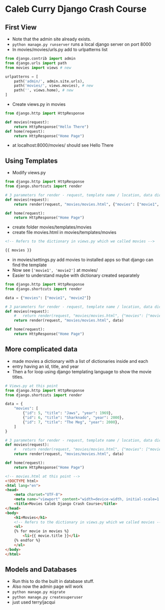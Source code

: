 # Caleb Curry Django Crash Course


## First View
- Note that the admin site already exists.
- `python manage.py runserver` runs a local django server on port 8000
- In movies/movies/urls.py add to urlpatterns list
``` python
from django.contrib import admin
from django.urls import path
from movies import views # new

urlpatterns = [
    path('admin/', admin.site.urls),
    path('movies/', views.movies), # new
    path('', views.home), # new 
]
```
- Create views.py in movies
``` python
from django.http import HttpResponse

def movies(request):
    return HttpResponse("Hello There")
def home(request):
    return HttpResponse("Home Page")
```
- at localhost:8000/movies/ should see Hello There
## Using Templates
- Modify views.py
``` python
from django.http import HttpResponse
from django.shortcuts import render

# 3 parameters for render - request, template name / location, data dictionary
def movies(request):
    return render(request, "movies/movies.html", {"movies": ["movie1", "movie2"]})

def home(request):
    return HttpResponse("Home Page")
```
- create folder movies/templates/movies
- create file movies.html in movies/templates/movies
``` html
<!-- Refers to the dictionary in views.py which we called movies -->

{{ movies }}
```
- in movies/settings.py add movies to installed apps so that django can find the template
- Now see `['movie1', 'movie2']` at movies/
- Easier to understand maybe with dictionary created separately
``` python
from django.http import HttpResponse
from django.shortcuts import render

data = {"movies": ["movie1", "movie2"]}

# 3 parameters for render - request, template name / location, data dictionary
def movies(request):
    #   return render(request, "movies/movies.html", {"movies": ["movie1", "movie2"]})
    return render(request, "movies/movies.html", data)

def home(request):
    return HttpResponse("Home Page")

```
## More complicated data
- made movies a dictionary with a list of dictionaries inside and each 
- entry having an id, title, and year
- Then a for loop using django templating language to show the movie titles.
``` python
# Views.py at this point
from django.http import HttpResponse
from django.shortcuts import render

data = {
    "movies": [
        {"id": 5, "title": "Jaws", "year": 1969},
        {"id": 6, "title": "Sharknado", "year": 2000},
        {"id": 7, "title": "The Meg", "year": 2000},
    ]
}

# 3 parameters for render - request, template name / location, data dictionary
def movies(request):
    #   return render(request, "movies/movies.html", {"movies": ["movie1", "movie2"]})
    return render(request, "movies/movies.html", data)

def home(request):
    return HttpResponse("Home Page")

```
``` html
<!-- movies.html at this point -->
<!DOCTYPE html>
<html lang="en">
<head>
    <meta charset="UTF-8">
    <meta name="viewport" content="width=device-width, initial-scale=1.0">
    <title>Movies Caleb Django Crash Course</title>
</head>
<body>
    <h1>Movies</h1>
    <!-- Refers to the dictionary in views.py which we called movies -->
    <ul>
    {% for movie in movies %}
        <li>{{ movie.title }}</li>
    {% endfor %}
    </ul>
</body>
</html>
```
## Models and Databases
- Run this to do the built in database stuff. 
- Also now the admin page will work
- `python manage.py migrate` 
- `python manage.py createsuperuser`
- just used terry/jacqui
